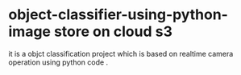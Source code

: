 # object-classifier-using-python-image store on cloud s3
it is a objct classification project which is based on realtime camera operation using python code .
